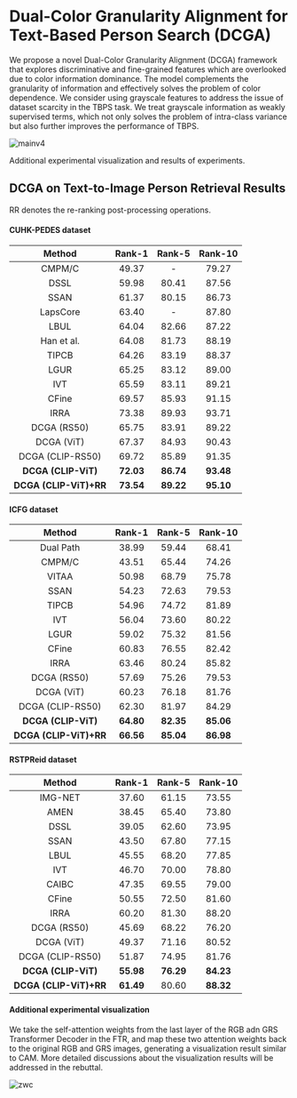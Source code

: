 # Dual-Color Granularity Alignment for Text-Based Person Search (DCGA)
We propose a novel Dual-Color Granularity Alignment (DCGA) framework that explores discriminative and fine-grained features which are overlooked due to color information dominance. The model complements the granularity of information and effectively solves the problem of color dependence. We consider using grayscale features to address the issue of dataset scarcity in the TBPS task. We treat grayscale information as weakly supervised terms, which not only solves the problem of intra-class variance but also further improves the performance of TBPS.

![mainv4](https://github.com/ajpsifadiosf/DCGA/assets/138737267/2e3eda3e-45b7-48c2-8e39-384a9fe8a840)


Additional experimental visualization and results of experiments.

## DCGA on Text-to-Image Person Retrieval Results
RR denotes the re-ranking post-processing operations.

#### CUHK-PEDES dataset

|       Method        |     Rank-1    |   Rank-5  |  Rank-10  |
| :----------------:  |   :-------:   | :-------: | :-------: |
|       CMPM/C        |     49.37     |     -     |   79.27   |
|        DSSL         |     59.98     |   80.41   |   87.56   |
|        SSAN         |     61.37     |   80.15   |   86.73   |
|      LapsCore       |     63.40     |     -     |   87.80   |
|        LBUL         |     64.04     |   82.66   |   87.22   |
|     Han et al.      |     64.08     |   81.73   |   88.19   |
|        TIPCB        |     64.26     |   83.19   |   88.37   |
|        LGUR         |     65.25     |   83.12   |   89.00   |
|         IVT         |     65.59     |   83.11   |   89.21   |
|        CFine        |     69.57     |   85.93   |   91.15   |
|        IRRA         |     73.38     |   89.93   |   93.71   |
|     DCGA (RS50)     |     65.75     |   83.91   |   89.22   |
|     DCGA (ViT)      |     67.37     |   84.93   |   90.43   |
|   DCGA (CLIP-RS50)  |     69.72     |   85.89   |   91.35   |
| **DCGA (CLIP-ViT)** |    **72.03**     |   **86.74**   |   **93.48**   |
| **DCGA (CLIP-ViT)+RR** | **73.54**   | **89.22** | **95.10** |

#### ICFG dataset

|       Method        |     Rank-1    |   Rank-5  |  Rank-10  |
| :----------------:  |   :-------:   | :-------: | :-------: |
|      Dual Path      |     38.99     |   59.44   |   68.41   |
|       CMPM/C        |     43.51     |   65.44   |   74.26   |
|       VITAA         |     50.98     |   68.79   |   75.78   |
|        SSAN         |     54.23     |   72.63   |   79.53   |
|        TIPCB        |     54.96     |   74.72   |   81.89   |
|        IVT          |     56.04     |   73.60   |   80.22   |
|        LGUR         |     59.02     |   75.32   |   81.56   |
|        CFine        |     60.83     |   76.55   |   82.42   |
|        IRRA         |     63.46     |   80.24   |   85.82   |
|     DCGA (RS50)     |     57.69     |   75.26   |   79.53   |
|     DCGA (ViT)      |     60.23     |   76.18   |   81.76  |
|   DCGA (CLIP-RS50)  |     62.30     |   81.97   |   84.29   |
| **DCGA (CLIP-ViT)** |    **64.80**     |   **82.35**   |   **85.06**   |
| **DCGA (CLIP-ViT)+RR** | **66.56**   | **85.04** | **86.98** |

#### RSTPReid dataset
|       Method        |     Rank-1    |   Rank-5  |  Rank-10  |
| :----------------:  |   :-------:   | :-------: | :-------: |
|      IMG-NET        |     37.60     |   61.15   |   73.55   |
|       AMEN          |     38.45     |   65.40   |   73.80   |
|       DSSL          |     39.05     |   62.60   |   73.95   |
|       SSAN          |     43.50     |   67.80  |   77.15    |
|        LBUL         |     45.55     |   68.20   |   77.85   |
|        IVT          |     46.70     |   70.00   |   78.80   |
|       CAIBC         |     47.35     |   69.55   |   79.00   |
|        CFine        |     50.55     |   72.50   |   81.60   |
|        IRRA         |     60.20     |   81.30   |   88.20   |
|     DCGA (RS50)     |     45.69     |   68.22   |   76.20   |
|     DCGA (ViT)      |     49.37     |   71.16   |   80.52   |
|   DCGA (CLIP-RS50)  |     51.87     |   74.95   |   81.76   |
| **DCGA (CLIP-ViT)** |    **55.98**     |   **76.29**   |   **84.23**   |
| **DCGA (CLIP-ViT)+RR** | **61.49**   | 80.60 | **88.32** |


#### Additional experimental visualization
We take the self-attention weights from the last layer of the RGB adn GRS Transformer Decoder in the FTR, and map these two attention weights back to the original RGB and GRS images, generating a visualization result similar to CAM. More detailed discussions about the visualization results will be addressed in the rebuttal.

![zwc](https://github.com/ajpsifadiosf/DCGA/assets/138737267/8093dd34-853c-445b-8764-c7c4882642a1)




